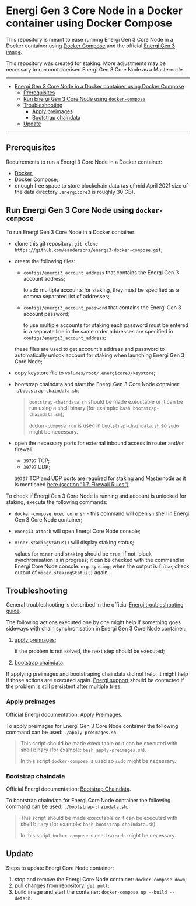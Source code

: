 # Energi Gen 3 Core Node in a Docker container using Docker Compose

This repository is meant to ease running Energi Gen 3 Core Node in a Docker container using [Docker Compose](https://docs.docker.com/compose/) and the official [Energi Gen 3 image](https://hub.docker.com/r/energicryptocurrency/energi3).

This repository was created for staking. More adjustments may be necessary to run containerised Energi Gen 3 Core Node as a Masternode.

---

- [Energi Gen 3 Core Node in a Docker container using Docker Compose](#energi-gen-3-core-node-in-a-docker-container-using-docker-compose)
  - [Prerequisites](#prerequisites)
  - [Run Energi Gen 3 Core Node using `docker-compose`](#run-energi-gen-3-core-node-using-docker-compose)
  - [Troubleshooting](#troubleshooting)
    - [Apply preimages](#apply-preimages)
    - [Bootstrap chaindata](#bootstrap-chaindata)
  - [Update](#update)

---

## Prerequisites

Requirements to run a Energi 3 Core Node in a Docker container:

- [Docker](https://docs.docker.com/engine/install/);
- [Docker Compose](https://docs.docker.com/compose/install/);
- enough free space to store blockchain data (as of mid April 2021 size of the data directory `.energicore3` is roughly 30 GB).

## Run Energi Gen 3 Core Node using `docker-compose`

To run Energi Gen 3 Core Node in a Docker container:

- clone this git repository: `git clone https://github.com/eandersons/energi3-docker-compose.git`;
- create the following files:
  - `configs/energi3_account_address` that contains the Energi Gen 3 account address;

    to add multiple accounts for staking, they must be specified as a comma separated list of addresses;
  - `configs/energi3_account_password` that contains the Energi Gen 3 account password;

    to use multiple accounts for staking each password must be entered in a separate line in the same order addresses are specified in `configs/energi3_account_address`;

  these files are used to get account's address and password to automatically unlock account for staking when launching Energi Gen 3 Core Node;
- copy keystore file to `volumes/root/.energicore3/keystore`;
- bootstrap chaindata and start the Energi Gen 3 Core Node container: `./bootstrap-chaindata.sh`;
  > `bootstrap-chaindata.sh` should be made executable or it can be run using a shell binary (for example: `bash bootstrap-chaindata.sh`);
  >
  > `docker-compose run` is used in `bootstrap-chaindata.sh` so `sudo` might be necessary.
- open the necessary ports for external inbound access in router and/or firewall:
  - `39797` TCP;
  - `39797` UDP;

  `39797` TCP and UDP ports are required for staking and Masternode as it is mentioned [here (section "1.7. Firewall Rules")](https://docs.energi.software/en/advanced/core-node-vps#h-17-firewall-rules).

To check if Energi Gen 3 Core Node is running and account is unlocked for staking, execute the following commands:

- `docker-compose exec core sh` - this command will open `sh` shell in Energi Gen 3 Core Node container;
- `energi3 attach` will open Energi Core Node console;
- `miner.stakingStatus()` will display staking status;

  values for `miner` and `staking` should be `true`;
  if not, block synchronisation is in progress; it can be checked with the command in Energi Core Node console: `nrg.syncing`; when the output is `false`, check output of `miner.stakingStatus()` again.

## Troubleshooting

General troubleshooting is described in the official [Energi troubleshooting guide](https://docs.energi.software/en/core-node-troubleshoot).

The following actions executed one by one might help if something goes sideways with chain synchronisation in Energi Gen 3 Core Node container:

1. [apply preimages](#apply-preimages);

   if the problem is not solved, the next step should be executed;

2. [bootstrap chaindata](#bootstrap-chaindata).

If applying preimages and bootstraping chaindata did not help, it might help if those actions are executed again. [Energi support](https://docs.energi.software/en/support/help-me) should be contacted if the problem is still persistent after multiple tries.

### Apply preimages

Official Energi documentation: [Apply Preimages](https://docs.energi.software/en/core-node-troubleshoot#preimages).

To apply preimages for Energi Gen 3 Core Node container the following command can be used: `./apply-preimages.sh`.

> This script should be made executable or it can be executed with shell binary (for example: `bash apply-preimages.sh`).
>
> In this script `docker-compose` is used so `sudo` might be necessary.

### Bootstrap chaindata

Official Energi documentation: [Bootstrap Chaindata](https://docs.energi.software/en/core-node-troubleshoot#bootstrap).

To bootstrap chaindata for Energi Core Node container the following command can be used: `./bootstrap-chaindata.sh`.

> This script should be made executable or it can be executed with shell binary (for example: `bash bootstrap-chaindata.sh`).
>
> In this script `docker-compose` is used so `sudo` might be necessary.

## Update

Steps to update Energi Core Node container:

1. stop and remove the Energi Core Node container:
  `docker-compose down`;
2. pull changes from repository:
  `git pull`;
3. build image and start the container:
  `docker-compose up --build --detach`.
